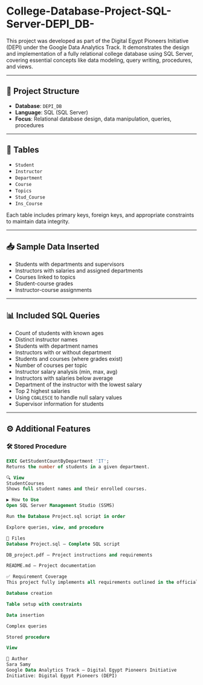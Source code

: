 # College-Database-Project-SQL-Server-DEPI_DB-
This project was developed as part of the Digital Egypt Pioneers Initiative (DEPI) under the Google Data Analytics Track. It demonstrates the design and implementation of a fully relational college database using SQL Server, covering essential concepts like data modeling, query writing, procedures, and views.

---

## 📁 Project Structure

- **Database**: `DEPI_DB`
- **Language**: SQL (SQL Server)
- **Focus**: Relational database design, data manipulation, queries, procedures

---

## 🧱 Tables

- `Student`
- `Instructor`
- `Department`
- `Course`
- `Topics`
- `Stud_Course`
- `Ins_Course`

Each table includes primary keys, foreign keys, and appropriate constraints to maintain data integrity.

---

## 📥 Sample Data Inserted

- Students with departments and supervisors
- Instructors with salaries and assigned departments
- Courses linked to topics
- Student-course grades
- Instructor-course assignments

---

## 📊 Included SQL Queries

- Count of students with known ages
- Distinct instructor names
- Students with department names
- Instructors with or without department
- Students and courses (where grades exist)
- Number of courses per topic
- Instructor salary analysis (min, max, avg)
- Instructors with salaries below average
- Department of the instructor with the lowest salary
- Top 2 highest salaries
- Using `COALESCE` to handle null salary values
- Supervisor information for students

---

## ⚙️ Additional Features

### 🛠 Stored Procedure
```sql
EXEC GetStudentCountByDepartment 'IT';
Returns the number of students in a given department.

🔍 View
StudentCourses
Shows full student names and their enrolled courses.

▶️ How to Use
Open SQL Server Management Studio (SSMS)

Run the Database Project.sql script in order

Explore queries, view, and procedure

📂 Files
Database Project.sql – Complete SQL script

DB_project.pdf – Project instructions and requirements

README.md – Project documentation

✅ Requirement Coverage
This project fully implements all requirements outlined in the official instructions, including:

Database creation

Table setup with constraints

Data insertion

Complex queries

Stored procedure

View

👤 Author
Sara Samy
Google Data Analytics Track – Digital Egypt Pioneers Initiative
Initiative: Digital Egypt Pioneers (DEPI)
